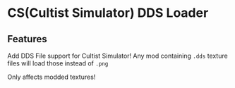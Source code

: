 # CS(Cultist Simulator) DDS Loader

## Features

Add DDS File support for Cultist Simulator! Any mod containing `.dds` texture files will load those instead of `.png`

Only affects modded textures!
